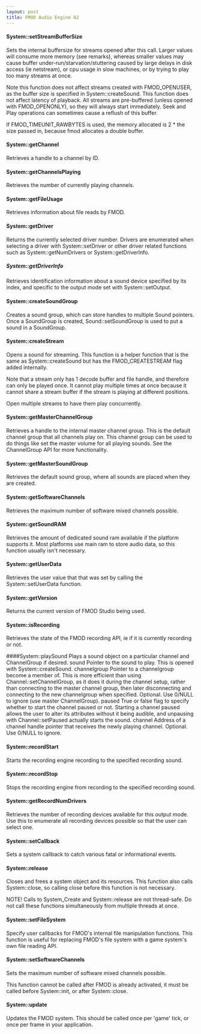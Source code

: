 ```yaml
---
layout: post
title: FMOD Audio Engine 02
---
```

#### System::setStreamBufferSize
Sets the internal buffersize for streams opened after this call.
Larger values will consume more memory (see remarks), whereas smaller values may cause buffer under-run/starvation/stuttering caused by large delays in disk access (ie netstream), or cpu usage in slow machines, or by trying to play too many streams at once.

Note this function does not affect streams created with FMOD_OPENUSER, as the buffer size is specified in System::createSound.
This function does not affect latency of playback. All streams are pre-buffered (unless opened with FMOD_OPENONLY), so they will always start immediately.
Seek and Play operations can sometimes cause a reflush of this buffer.

If FMOD_TIMEUNIT_RAWBYTES is used, the memory allocated is 2 * the size passed in, because fmod allocates a double buffer.

#### System::getChannel
Retrieves a handle to a channel by ID.

#### System::getChannelsPlaying
Retrieves the number of currently playing channels.

#### System::getFileUsage
Retrieves information about file reads by FMOD.

#### System::getDriver
Returns the currently selected driver number. Drivers are enumerated when selecting a driver with System::setDriver or other driver related functions such as System::getNumDrivers or System::getDriverInfo.

##### System::getDriverInfo
Retrieves identification information about a sound device specified by its index, and specific to the output mode set with System::setOutput.

#### System::createSoundGroup
Creates a sound group, which can store handles to multiple Sound pointers.
Once a SoundGroup is created, Sound::setSoundGroup is used to put a sound in a SoundGroup.

#### System::createStream
Opens a sound for streaming. This function is a helper function that is the same as System::createSound but has the FMOD_CREATESTREAM flag added internally.

Note that a stream only has 1 decode buffer and file handle, and therefore can only be played once. It cannot play multiple times at once because it cannot share a stream buffer if the stream is playing at different positions.

Open multiple streams to have them play concurrently.

#### System::getMasterChannelGroup
Retrieves a handle to the internal master channel group. This is the default channel group that all channels play on.
This channel group can be used to do things like set the master volume for all playing sounds. See the ChannelGroup API for more functionality.

#### System::getMasterSoundGroup
Retrieves the default sound group, where all sounds are placed when they are created.

#### System::getSoftwareChannels
Retrieves the maximum number of software mixed channels possible.

#### System::getSoundRAM
Retrieves the amount of dedicated sound ram available if the platform supports it.
Most platforms use main ram to store audio data, so this function usually isn't necessary.

#### System::getUserData
Retrieves the user value that that was set by calling the System::setUserData function.

#### System::getVersion
Returns the current version of FMOD Studio being used.

#### System::isRecording
Retrieves the state of the FMOD recording API, ie if it is currently recording or not.

####System::playSound
Plays a sound object on a particular channel and ChannelGroup if desired.
sound
Pointer to the sound to play. This is opened with System::createSound.
channelgroup
Pointer to a channelgroup become a member of. This is more efficient than using Channel::setChannelGroup, as it does it during the channel setup, rather than connecting to the master channel group, then later disconnecting and connecting to the new channelgroup when specified. Optional. Use 0/NULL to ignore (use master ChannelGroup).
paused
True or false flag to specify whether to start the channel paused or not. Starting a channel paused allows the user to alter its attributes without it being audible, and unpausing with Channel::setPaused actually starts the sound.
channel
Address of a channel handle pointer that receives the newly playing channel. Optional. Use 0/NULL to ignore.

#### System::recordStart
Starts the recording engine recording to the specified recording sound.

#### System::recordStop
Stops the recording engine from recording to the specified recording sound.

#### System::getRecordNumDrivers
Retrieves the number of recording devices available for this output mode. Use this to enumerate all recording devices possible so that the user can select one.

#### System::setCallback
Sets a system callback to catch various fatal or informational events.

#### System::release
Closes and frees a system object and its resources.
This function also calls System::close, so calling close before this function is not necessary.

NOTE! Calls to System_Create and System::release are not thread-safe. Do not call these functions simultaneously from multiple threads at once.

#### System::setFileSystem
Specify user callbacks for FMOD's internal file manipulation functions. This function is useful for replacing FMOD's file system with a game system's own file reading API.

#### System::setSoftwareChannels
Sets the maximum number of software mixed channels possible.

This function cannot be called after FMOD is already activated, it must be called before System::init, or after System::close.

#### System::update

Updates the FMOD system. This should be called once per 'game' tick, or once per frame in your application.
